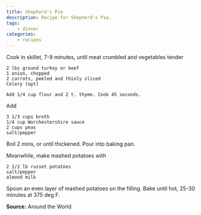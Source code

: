 ```yaml
---
title: Shepherd's Pie
description: Recipe for Shepherd's Pie.
tags:
    - dinner
categories:
    - recipes
---
```


Cook in skillet, 7-9 minutes, until meat crumbled and vegetables tender

```
2 lbs ground turkey or beef
1 onion, chopped
2 carrots, peeled and thinly sliced
Celery (opt)
```

```
Add 1/4 cup flour and 2 t. thyme. Cook 45 seconds.
```

Add

```
3 1/3 cups broth
1/4 cup Worchestershire sauce
2 cups peas
salt/pepper
```

Boil 2 mins, or until thickened. Pour into baking pan.

Meanwhile, make mashed potatoes with

```
2 1/2 lb russet potatoes
salt/pepper
almond milk
```

Spoon an even layer of mashed potatoes on the filling. Bake until hot, 25-30 minutes at 375 deg F.

**Source:** Around the World